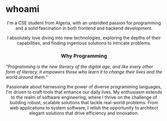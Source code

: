 <h1> whoami</h1>


<p align="center">I'm a CSE student from Algeria, with an unbridled passion for programming and a solid fascination in both frontend and backend development.</p>
<p align="center"">I absolutely love diving into new technologies, exploring the depths of their capabilities, and finding ingenious solutions to intricate problems.</p>
<h3 align="center">Why Programming</h3>
<em>"Programming is the new literacy of the digital age, and like every other form of literacy, it empowers those who learn it to change their lives and the world around them."</em>

<p align="center">Passionate about harnessing the power of diverse programming languages, I'm driven to craft tools that enhance our daily lives. My enthusiasm extends to the realm of software engineering, where I thrive on the challenge of building robust, scalable solutions that tackle real-world problems. From web applications to system software, I relish the opportunity to architect elegant solutions that drive efficiency and innovation.</p>
